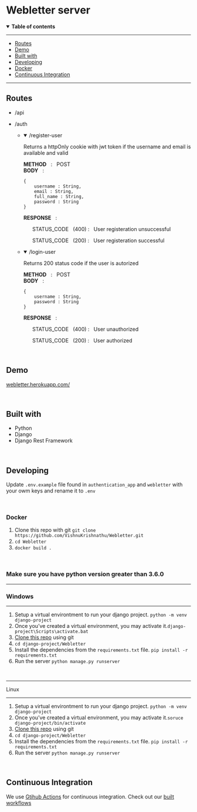 # **Webletter server** 

<details open>
  <summary><b>Table of contents</b></summary>

---

- [Routes](#routes)
- [Demo](#demo)
- [Built with](#built-with)
- [Developing](#developing)
- [Docker](#docker)
- [Continuous Integration](#continuous-integration)

---

</details>

## **Routes**

- /api
- /auth
    - <details open>
        <summary>/register-user</summary>
        <p>Returns a httpOnly cookie with jwt token if the username and email is available and valid</p>
        <strong>METHOD</strong> &nbsp; : &nbsp; POST <br/>
        <strong>BODY</strong> &nbsp; : &nbsp; <br/>

        ```
        {
            username : String,
            email : String,
            full_name : String,
            password : String
        }
        ```
        <strong>RESPONSE</strong> &nbsp; : <br/>
            <ul> STATUS_CODE  &nbsp; (400) : &nbsp; User registeration unsuccessful </ul>
            <ul> STATUS_CODE &nbsp; (200) : &nbsp; User registeration successful </ul>
    </details>

    - <details open>
        <summary>/login-user</summary>
        <p>Returns 200 status code if the user is autorized</p>
        <strong>METHOD</strong> &nbsp; : &nbsp; POST <br/>
        <strong>BODY</strong> &nbsp; : <br/>

        ```
        {
            username : String,
            password : String
        }
        ```

        <strong>RESPONSE</strong> &nbsp; : <br/>
            <ul>STATUS_CODE &nbsp; (400) : &nbsp; User unauthorized</ul>
            <ul>STATUS_CODE &nbsp; (200) : &nbsp; User authorized</ul>

    </details>

<br/>

## **Demo**

[webletter.herokuapp.com/](https://webletter.herokuapp.com/)

<br/>

## **Built with**

- Python
- Django
- Django Rest Framework

<br/>

## **Developing**
Update `.env.example` file found in `authentication_app` and `webletter` with your owm keys and rename it to `.env`

<br/>

### **Docker**
1. Clone this repo with git `git clone https://github.com/VishnuKrishnathu/Webletter.git`
2. `cd Webletter`
3. `docker build .`

<br/>

### Make sure you have python version greater than 3.6.0
- - - -
### **Windows**
- - - -
1. Setup a virtual environtment to run your django project. `python -m venv django-project`
2. Once you’ve created a virtual environment, you may activate it.`django-project\Scripts\activate.bat`
3. [Clone this repo](https://docs.github.com/en/repositories/creating-and-managing-repositories/cloning-a-repository) using git
4. `cd django-project/Webletter`
5. Install the dependencies from the `requirements.txt` file. `pip install -r requirements.txt`
6. Run the server `python manage.py runserver`

<br/>

- - - -
Linux
- - - -
1. Setup a virtual environtment to run your django project. `python -m venv django-project`
2. Once you’ve created a virtual environment, you may activate it.`soruce django-project/bin/activate`
3. [Clone this repo](https://docs.github.com/en/repositories/creating-and-managing-repositories/cloning-a-repository) using git
4. `cd django-project/Webletter`
5. Install the dependencies from the `requirements.txt` file. `pip install -r requirements.txt`
6. Run the server `python manage.py runserver`

<br/>

## **Continuous Integration**
We use [Gtihub Actions](https://github.com/features/actions) for continuous integration. Check out our [built workflows](https://github.com/VishnuKrishnathu/Webletter/actions)